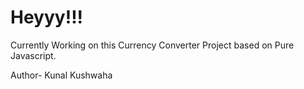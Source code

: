 # Heyyy!!!
Currently Working on this Currency Converter Project based on Pure Javascript.

Author- Kunal Kushwaha
